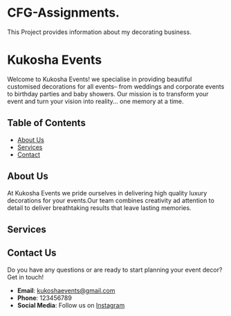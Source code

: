 # CFG-Assignments.
This Project provides information about my decorating business. 

# Kukosha Events 
Welcome to Kukosha Events! we specialise in providing beautiful customised decorations for all events– from weddings and corporate events to birthday parties and baby showers. Our mission is to transform your event and turn your vision into reality... one memory at a time.   

## Table of Contents
* [About Us](#about-us)
* [Services](#services-)
* [Contact](#contact-us)

## About Us
At Kukosha Events we pride ourselves in delivering high quality luxury decorations for your events.Our team combines creativity ad attention to detail to deliver breathtaking results that leave lasting memories.  


## Services 



## Contact Us
Do you have any questions or are ready to start planning your event decor? Get in touch!
* **Email**: kukoshaevents@gmail.com
* **Phone**: 123456789
* **Social Media**: Follow us on [Instagram](https://www.instagram.com/kukoshaevents/)

